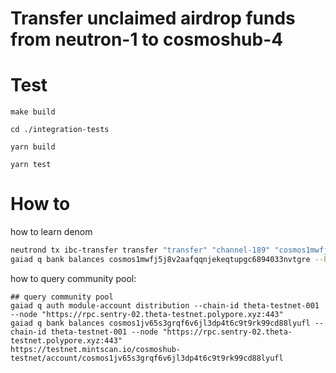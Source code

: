 # Transfer unclaimed airdrop funds from neutron-1 to cosmoshub-4

# Test
`make build`

`cd ./integration-tests`

`yarn build`

`yarn test`

# How to
how to learn denom
```sh
neutrond tx ibc-transfer transfer "transfer" "channel-189" "cosmos1mwfj5j8v2aafqqnjekeqtupgc6894033nvtgre" "100untrn" --chain-id pion-1 --home "~/.neutrond" --node "https://rpc-falcron.pion-1.ntrn.tech:443" --from "pion1_testnet_wallet" --keyring-backend test
gaiad q bank balances cosmos1mwfj5j8v2aafqqnjekeqtupgc6894033nvtgre --home ~/.gaiad-theta --node https://rpc.sentry-02.theta-testnet.polypore.xyz:443
```

how to query community pool:
```
## query community pool
gaiad q auth module-account distribution --chain-id theta-testnet-001 --node "https://rpc.sentry-02.theta-testnet.polypore.xyz:443"
gaiad q bank balances cosmos1jv65s3grqf6v6jl3dp4t6c9t9rk99cd88lyufl --chain-id theta-testnet-001 --node "https://rpc.sentry-02.theta-testnet.polypore.xyz:443"
https://testnet.mintscan.io/cosmoshub-testnet/account/cosmos1jv65s3grqf6v6jl3dp4t6c9t9rk99cd88lyufl
```
